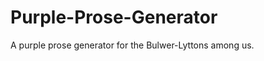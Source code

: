 Purple-Prose-Generator
======================

A purple prose generator for the Bulwer-Lyttons among us.
